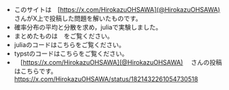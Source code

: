 - このサイトは　[https://x.com/HirokazuOHSAWA](@HirokazuOHSAWA) さんがX上で投稿した問題を解いたものです。
- 確率分布の平均と分散を求め，juliaで実験しました。
- まとめたものは　をご覧ください。
- juliaのコードはこちらをご覧ください。
- typstのコードはこちらをご覧ください。
- 　[https://x.com/HirokazuOHSAWA](@HirokazuOHSAWA) 　さんの投稿はこちらです。
  https://x.com/HirokazuOHSAWA/status/1821432261054730518
